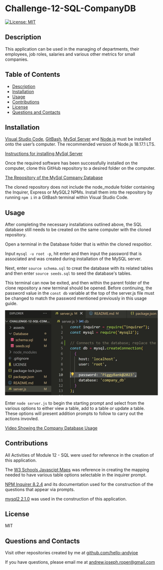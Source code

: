 # Challenge-12-SQL-CompanyDB

[![License: MIT](https://img.shields.io/badge/License-MIT-yellow.svg)](https://opensource.org/licenses/MIT)


## Description

This application can be used in the managing of departments, their employees, job roles, salaries and various other metrics for small companies.


## Table of Contents
* [Description](#description)
* [Installation](#installation)
* [Usage](#usage)
* [Contributions](#contributions)
* [License](#license)
* [Questions and Contacts](#questions-and-contacts)


## Installation

[Visual Studio Code](https://code.visualstudio.com/), [GitBash](https://git-scm.com/downloads), [MySql Server](https://dev.mysql.com/downloads/mysql/) and [Node.js](https://nodejs.org/en) must be installed onto the user’s computer. The recommended version of Node.js 18.17.1 LTS.

[Instructions for installing MySql Server](https://coding-boot-camp.github.io/full-stack/mysql/mysql-installation-guide)

Once the required software has been successfully installed on the computer, clone this GitHub repository to a desired folder on the computer.

[The Repository of the MySql Company Database](https://github.com/Hello-AndyJoe/Challenge-12-SQL-CompanyDB)

The cloned repository does not include the node_module folder containing the Inquirer, Express or MySQL2 NPMs. Install them into the repository by running `npm i` in a GitBash terminal within Visual Studio Code. 


## Usage

After completing the necessary installations outlined above, the SQL database still needs to be created on the same computer with the cloned repository. 

Open a terminal in the Database folder that is within the cloned respoitior.

Input `mysql -u root -p`, hit enter and then input the password that is associated and was created during installation of the MySQL server. 

Next, enter `source schema.sql` to creat the database with its related tables and then enter `source seeds.sql` to seed the database's tables.

This terminal can now be exited, and then within the parent folder of the clone repository a new terminal should be opened. Before continuing, the password value in the `const db` variable at the top of the server.js file must be changed to match the password mentioned previously in this usage guide.

![Location of Database Password in Server.js file](./assets/db_password_location.jpg)

Enter `node server.js` to begin the starting prompt and select from the various options to either view a table, add to a table or update a table. These options will present addition prompts to follow to carry out the actions invovled.

[Video Showing the Company Database Usage](https://drive.google.com/file/d/1D6Ozek3lhWYjwluRuZ9ASty66CV-5CE7/view?usp=sharing)

## Contributions

All Activities of Module 12 - SQL were used for reference in the creation of this application.

The [W3 Schools Javascipt Maps](https://www.w3schools.com/js/js_object_maps.asp) was reference in creating the mapping needed to have various table options selectable in the inquirer prompt.

[NPM Inquirer 8.2.4](https://www.npmjs.com/package/inquirer/v/8.2.4) and its documentation used for the construction of the questions that appear via prompts. 

[mysql2 2.1.0](https://www.npmjs.com/package/mysql2/v/2.1.0) was used in the construction of this application.

## License

MIT


## Questions and Contacts
Visit other repositories created by me at [github.com/hello-andyjoe](https://github.com/hello-andyjoe)

If you have questions, please email me at [andrew.joseph.roper@gmail.com](mailto:andrew.joseph.roper@gmail.com)
